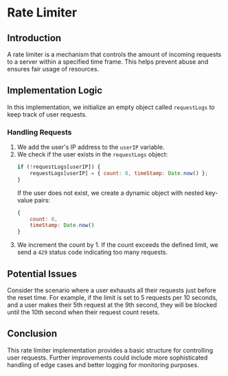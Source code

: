 # Rate Limiter

## Introduction
A rate limiter is a mechanism that controls the amount of incoming requests to a server within a specified time frame. This helps prevent abuse and ensures fair usage of resources.

## Implementation Logic
In this implementation, we initialize an empty object called `requestLogs` to keep track of user requests.

### Handling Requests
1. We add the user's IP address to the `userIP` variable.
2. We check if the user exists in the `requestLogs` object:
   ```javascript
   if (!requestLogs[userIP]) {
       requestLogs[userIP] = { count: 0, timeStamp: Date.now() };
   }
   ```
   If the user does not exist, we create a dynamic object with nested key-value pairs:
   ```javascript
   {
       count: 0,
       timeStamp: Date.now()
   }
   ```
3. We increment the count by 1. If the count exceeds the defined limit, we send a `429` status code indicating too many requests.

## Potential Issues
Consider the scenario where a user exhausts all their requests just before the reset time. For example, if the limit is set to 5 requests per 10 seconds, and a user makes their 5th request at the 9th second, they will be blocked until the 10th second when their request count resets.

## Conclusion
This rate limiter implementation provides a basic structure for controlling user requests. Further improvements could include more sophisticated handling of edge cases and better logging for monitoring purposes.



